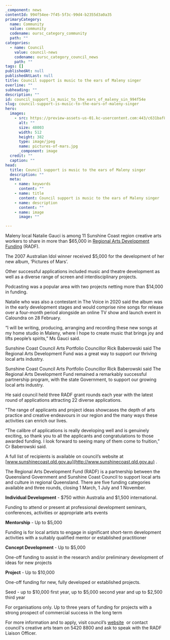 ```yaml
---
_component: news
contentId: 994f54ee-7f45-5f3c-99d4-b2355d3a0a35
primaryCategory:
  name: Community
  value: community
  codename: oursc_category_community
  path: ""
categories:
  - name: Council
    value: council-news
    codename: oursc_category_council_news
    path: ""
tags: []
publishedAt: null
publishedAtLast: null
title: Council support is music to the ears of Maleny singer
overline: ""
subheading: ""
description: ""
id: council_support_is_music_to_the_ears_of_maleny_sin_994f54e
slug: council-support-is-music-to-the-ears-of-maleny-singer
hero:
  images:
    - src: https://preview-assets-us-01.kc-usercontent.com:443/c631baf8-1b46-001f-580c-d0001b68b4a8/a85da4d0-7bb2-4e42-9013-4cb64b7d93af/pictures-of-mars.jpg
      alt: ""
      size: 48003
      width: 512
      height: 382
      type: image/jpeg
      name: pictures-of-mars.jpg
      _component: image
  credit: ""
  caption: ""
head:
  title: Council support is music to the ears of Maleny singer
  description: ""
  meta:
    - name: keywords
      content: ""
    - name: title
      content: Council support is music to the ears of Maleny singer
    - name: description
      content: ""
    - name: image
      image: ""

---
```

Maleny local Natalie Gauci is among 11 Sunshine Coast region creative arts workers to share in more than $65,000 in [Regional Arts Development Funding](https://www.sunshinecoast.qld.gov.au/Living-and-Community/Grants-and-Funding/Grants-Programs/Regional-Arts-Development-Fund)
&#x20;(RADF).

The 2007 Australian Idol winner received $5,000 for the development of her new album, ‘Pictures of Mars’.

Other successful applications included music and theatre development as well as a diverse range of screen and interdisciplinary projects.

Podcasting was a popular area with two projects netting more than $14,000 in funding.

Natalie who was also a contestant in The Voice in 2020 said the album was in the early development stages and would comprise nine songs for release over a four-month period alongside an online TV show and launch event in Caloundra on 28 February.

“I will be writing, producing, arranging and recording these new songs at my home studio in Maleny, where I hope to create music that brings joy and lifts people’s spirits,” Ms Gauci said.

Sunshine Coast Council Arts Portfolio Councillor Rick Baberowski said The Regional Arts Development Fund was a great way to support our thriving local arts industry.

Sunshine Coast Council Arts Portfolio Councillor Rick Baberowski said The Regional Arts Development Fund remained a remarkably successful partnership program, with the state Government, to support our growing local arts industry.

He said council held three RADF grant rounds each year with the latest round of applications attracting 22 diverse applications.

"The range of applicants and project ideas showcases the depth of arts practice and creative endeavours in our region and the many ways these activities can enrich our lives. 

“The calibre of applications is really developing well and is genuinely exciting, so thank you to all the applicants and congratulations to those awarded funding. I look forward to seeing many of them come to fruition,” Cr Baberowski said.  

A full list of recipients is available on council’s website at [www.sunshinecoast.qld.gov.au](http://www.sunshinecoast.qld.gov.au)
.

The Regional Arts Development Fund (RADF) is a partnership between the Queensland Government and Sunshine Coast Council to support local arts and culture in regional Queensland. There are five funding categories available and three rounds, closing 1 March, 1 July and 1 November.

**Individual Development** - $750 within Australia and $1,500 international.

Funding to attend or present at professional development seminars, conferences, activities or appropriate arts events

**Mentorship** - Up to $5,000

Funding is for local artists to engage in significant short-term development activities with a suitably qualified mentor or established practitioner

**Concept Development** - Up to $5,000

One-off funding to assist in the research and/or preliminary development of ideas for new projects

**Project** - Up to $10,000

One-off funding for new, fully developed or established projects.

Seed - up to $10,000 first year, up to $5,000 second year and up to $2,500 third year

For organisations only. Up to three years of funding for projects with a strong prospect of commercial success in the long term

For more information and to apply, visit council’s [website](https://www.sunshinecoast.qld.gov.au/Living-and-Community/Grants-and-Funding/Regional-Arts-Development-Fund)
 or contact council's creative arts team on 5420 8800 and ask to speak with the RADF Liaison Officer.
